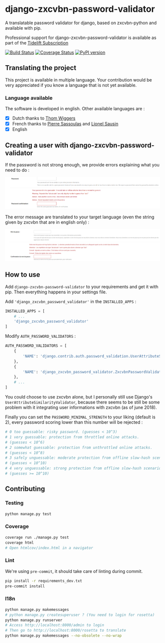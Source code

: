 # django-zxcvbn-password-validator

A translatable password validator for django, based on zxcvbn-python and
available with pip.

Professional support for django-zxcvbn-password-validator is available as part of the [Tidelift Subscription](https://tidelift.com/subscription/pkg/pypi-django-zxcvbn-password-validator?utm_source=pypi-django-zxcvbn-password-validator&utm_medium=referral&utm_campaign=enterprise)

[![Build Status](https://travis-ci.org/Pierre-Sassoulas/django-zxcvbn-password-validator.svg?branch=master)](https://travis-ci.org/Pierre-Sassoulas/django-zxcvbn-password-validator)
[![Coverage Status](https://coveralls.io/repos/github/Pierre-Sassoulas/django-zxcvbn-password-validator/badge.svg?branch=master)](https://coveralls.io/github/Pierre-Sassoulas/django-zxcvbn-password-validator?branch=master)
[![PyPI version](https://badge.fury.io/py/django-zxcvbn-password-validator.svg)](https://badge.fury.io/py/django-zxcvbn-password-validator)

## Translating the project

This project is available in multiple language.
Your contribution would be very appreciated if you
know a language that is not yet available.

### Language available

The software is developed in english. Other available languages are :

* [x] Dutch thanks to [Thom Wiggers](https://github.com/thomwiggers/)
* [x] French thanks to
  [Pierre Sassoulas](https://github.com/Pierre-Sassoulas/)
  and [Lionel Sausin](https://github.com/ls-initiatives)
* [x] English

## Creating a user with django-zxcvbn-password-validator

If the password is not strong enough, we provide errors explaining what you
need to do :

![English example](doc/english_example.png "English example")

The error message are translated to your target language (even the string given
by zxcvbn that are in english only) :

![Translated example](doc/french_example.png "Translated example")

## How to use

Add `django-zxcvbn-password-validator` to your requirements and get it with
pip. Then everything happens in your settings file.

Add `'django_zxcvbn_password_validator'` in the `INSTALLED_APPS` :

````python
INSTALLED_APPS = [
    # ...
    'django_zxcvbn_password_validator'
]
````

Modify `AUTH_PASSWORD_VALIDATORS` :

````python
AUTH_PASSWORD_VALIDATORS = [
    {
        'NAME': 'django.contrib.auth.password_validation.UserAttributeSimilarityValidator',
    },
    {
        'NAME': 'django_zxcvbn_password_validator.ZxcvbnPasswordValidator',
    },
    # ...
]
````

You could choose to use zxcvbn alone, but I personally still use Django's `UserAttributeSimilarityValidator`,
because there seems to be still be some problem with it integrating user
informations with zxcvbn (as of june 2018).

Finally you can set the `PASSWORD_MINIMAL_STRENGTH` to your liking (default
is 2), every password scoring lower than this number will be rejected :

````python
# 0 too guessable: risky password. (guesses < 10^3)
# 1 very guessable: protection from throttled online attacks.
# (guesses < 10^6)
# 2 somewhat guessable: protection from unthrottled online attacks.
# (guesses < 10^8)
# 3 safely unguessable: moderate protection from offline slow-hash scenario.
# (guesses < 10^10)
# 4 very unguessable: strong protection from offline slow-hash scenario.
# (guesses >= 10^10)
````

## Contributing

### Testing

````bash
python manage.py test
````

### Coverage

````bash
coverage run ./manage.py test
coverage html
# Open htmlcov/index.html in a navigator
````

### Lint

We're using `pre-commit`, it should take care of linting during commit.

````bash
pip install -r requirements_dev.txt
pre-commit install
````

### I18n

````bash
python manage.py makemessages
# python manage.py createsuperuser ? (You need to login for rosetta)
python manage.py runserver
# Access http://localhost:8000/admin to login
# Then go to http://localhost:8000/rosetta to translate
python manage.py makemessages --no-obsolete --no-wrap
````
